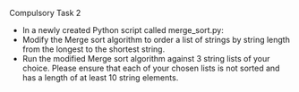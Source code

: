 
Compulsory Task 2

- In a newly created Python script called merge_sort.py:
- Modify the Merge sort algorithm to order a list of strings by string length
from the longest to the shortest string.
- Run the modified Merge sort algorithm against 3 string lists of your
choice. Please ensure that each of your chosen lists is not sorted and has a
length of at least 10 string elements.




